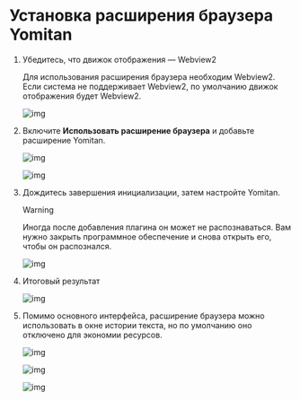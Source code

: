# Установка расширения браузера Yomitan

1. Убедитесь, что движок отображения — Webview2
  
   Для использования расширения браузера необходим Webview2. Если система не поддерживает Webview2, по умолчанию движок отображения будет Webview2.

   ![img](https://image.lunatranslator.org/en/yomitan.png)

1. Включите **Использовать расширение браузера** и добавьте расширение Yomitan.

   ![img](https://image.lunatranslator.org/en/yomitan3.png)

   ![img](https://image.lunatranslator.org/zh/yomitan2.png)

1. Дождитесь завершения инициализации, затем настройте Yomitan.

   >[!WARNING]
   >Иногда после добавления плагина он может не распознаваться. Вам нужно закрыть программное обеспечение и снова открыть его, чтобы он распознался.

   ![img](https://image.lunatranslator.org/en/yomitan4.png)

1. Итоговый результат

   ![img](https://image.lunatranslator.org/zh/yomitan5.png)

1. Помимо основного интерфейса, расширение браузера можно использовать в окне истории текста, но по умолчанию оно отключено для экономии ресурсов.

   ![img](https://image.lunatranslator.org/zh/yomitan7.png)

   ![img](https://image.lunatranslator.org/zh/yomitan6.png)

   ![img](https://image.lunatranslator.org/zh/yomitan8.png)